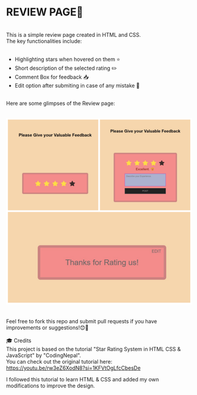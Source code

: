 <h1>REVIEW PAGE📝</h1>
<br>
This is a simple review page created in HTML and CSS.<br>
The key functionalities include:
<br>
<br>
<ul type="disc">
  <li>Highlighting stars when hovered on them ⭐</li>
  <li>Short description of the selected rating ✏️</li>
  <li>Comment Box for feedback 📥</li>
  <li>Edit option after submiting in case of any mistake 📝</li>
</ul>
<br>
Here are some glimpses of the Review page:
<br>
<br>

![image alt](https://github.com/Praditha29/HTML-CSS/blob/7f66d083ea3ada0a24d68f375a8b8cf93b314d0b/ReviewPage%201%20Photo.png)
<br>
<br>
<br>
Feel free to fork this repo and submit pull requests if you have improvements or suggestions!😊🤝
<br>
<br>
🎓 Credits  
This project is based on the tutorial "Star Rating System in HTML CSS & JavaScript" by "CodingNepal".  
You can check out the original tutorial here: https://youtu.be/rw3eZ6XodN8?si=1KFVtOgLfcCbesDe  

I followed this tutorial to learn HTML & CSS and added my own modifications to improve the design.  

